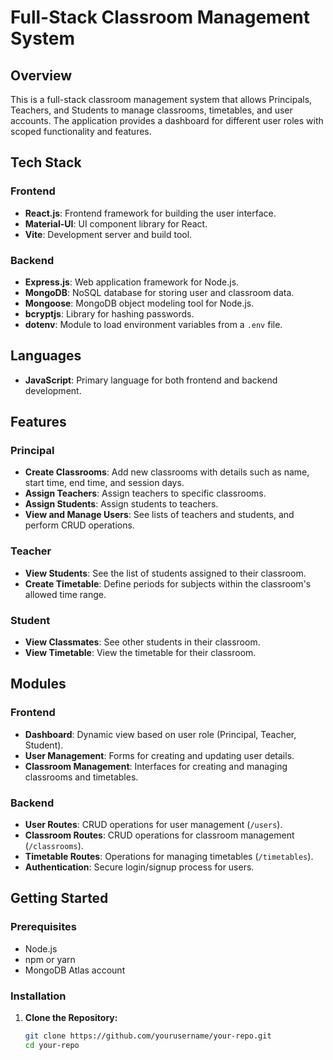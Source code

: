 # Full-Stack Classroom Management System

## Overview

This is a full-stack classroom management system that allows Principals, Teachers, and Students to manage classrooms, timetables, and user accounts. The application provides a dashboard for different user roles with scoped functionality and features.

## Tech Stack

### Frontend
- **React.js**: Frontend framework for building the user interface.
- **Material-UI**: UI component library for React.
- **Vite**: Development server and build tool.

### Backend
- **Express.js**: Web application framework for Node.js.
- **MongoDB**: NoSQL database for storing user and classroom data.
- **Mongoose**: MongoDB object modeling tool for Node.js.
- **bcryptjs**: Library for hashing passwords.
- **dotenv**: Module to load environment variables from a `.env` file.

## Languages
- **JavaScript**: Primary language for both frontend and backend development.

## Features

### Principal
- **Create Classrooms**: Add new classrooms with details such as name, start time, end time, and session days.
- **Assign Teachers**: Assign teachers to specific classrooms.
- **Assign Students**: Assign students to teachers.
- **View and Manage Users**: See lists of teachers and students, and perform CRUD operations.

### Teacher
- **View Students**: See the list of students assigned to their classroom.
- **Create Timetable**: Define periods for subjects within the classroom's allowed time range.

### Student
- **View Classmates**: See other students in their classroom.
- **View Timetable**: View the timetable for their classroom.

## Modules

### Frontend
- **Dashboard**: Dynamic view based on user role (Principal, Teacher, Student).
- **User Management**: Forms for creating and updating user details.
- **Classroom Management**: Interfaces for creating and managing classrooms and timetables.

### Backend
- **User Routes**: CRUD operations for user management (`/users`).
- **Classroom Routes**: CRUD operations for classroom management (`/classrooms`).
- **Timetable Routes**: Operations for managing timetables (`/timetables`).
- **Authentication**: Secure login/signup process for users.

## Getting Started

### Prerequisites

- Node.js
- npm or yarn
- MongoDB Atlas account

### Installation

1. **Clone the Repository:**
   ```bash
   git clone https://github.com/yourusername/your-repo.git
   cd your-repo
